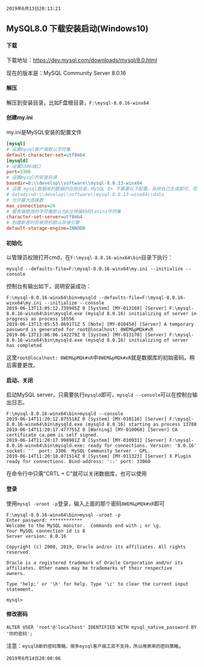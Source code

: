 `2019年6月13日20:13:21`

## MySQL8.0 下载安装启动(Windows10)

#### 下载

下载地址：https://dev.mysql.com/downloads/mysql/8.0.html

现在的版本是：MySQL Community Server 8.0.16

#### 解压

解压到安装目录，比如F盘根目录，`F:\mysql-8.0.16-winx64`

#### 创建my.ini

my.ini是MySQL安装的配置文件

``` ini
[mysql]
# 设置mysql客户端默认字符集
default-character-set=utf8mb4
[mysqld]
# 设置3306端口
port=3306
# 设置mysql的安装目录
basedir=D:\\develop\\software\\mysql-8.0.13-winx64
# 设置 mysql数据库的数据的存放目录，MySQL 8+ 不需要以下配置，系统自己生成即可，否则有可能报错
# datadir=D:\\develop\\software\\mysql-8.0.13-winx64\\data
# 允许最大连接数
max_connections=20
# 服务端使用的字符集默认为8比特编码的latin1字符集
character-set-server=utf8mb4
# 创建新表时将使用的默认存储引擎
default-storage-engine=INNODB
```

#### 初始化

以管理员权限打开cmd，在`F:\mysql-8.0.16-winx64\bin`目录下执行：

`mysqld --defaults-file=F:\mysql-8.0.16-winx64\my.ini --initialize --console`

控制台有输出如下，说明安装成功：

```dos
F:\mysql-8.0.16-winx64\bin>mysqld --defaults-file=F:\mysql-8.0.16-winx64\my.ini --initialize --console  
2019-06-13T13:05:12.739945Z 0 [System] [MY-013169] [Server] F:\mysql-8.0.16-winx64\bin\mysqld.exe (mysqld 8.0.16) initializing of server in progress as process 16556  
2019-06-13T13:05:53.869171Z 5 [Note] [MY-010454] [Server] A temporary password is generated for root@localhost: 8WEM&pMQk#xR  
2019-06-13T13:06:06.142279Z 0 [System] [MY-013170] [Server] F:\mysql-8.0.16-winx64\bin\mysqld.exe (mysqld 8.0.16) initializing of server has completed  
```

这里`root@localhost: 8WEM&pMQk#xR`中`8WEM&pMQk#xR`就是数据库的初始密码。稍后需要更改。

#### 启动、关闭

启动MySQL server，只需要执行`mysqld`即可，`mysqld --console`可以在控制台输出日志。

```dos
F:\mysql-8.0.16-winx64\bin>mysqld --console
2019-06-14T11:20:12.875518Z 0 [System] [MY-010116] [Server] F:\mysql-8.0.16-winx64\bin\mysqld.exe (mysqld 8.0.16) starting as process 13788
2019-06-14T11:20:17.477755Z 0 [Warning] [MY-010068] [Server] CA certificate ca.pem is self signed.
2019-06-14T11:20:17.998981Z 0 [System] [MY-010931] [Server] F:\mysql-8.0.16-winx64\bin\mysqld.exe: ready for connections. Version: '8.0.16'  socket: ''  port: 3306  MySQL Community Server - GPL.
2019-06-14T11:20:18.071514Z 0 [System] [MY-011323] [Server] X Plugin ready for connections. Bind-address: '::' port: 33060
```

在命令行中只需“CRTL + C”就可以关闭数据库，也可以使用


#### 登录

使用`mysql -uroot -p`登录，输入上面的那个密码`8WEM&pMQk#xR`即可

``` 
F:\mysql-8.0.16-winx64\bin>mysql -uroot -p
Enter password: ************
Welcome to the MySQL monitor.  Commands end with ; or \g.
Your MySQL connection id is 8
Server version: 8.0.16

Copyright (c) 2000, 2019, Oracle and/or its affiliates. All rights reserved.

Oracle is a registered trademark of Oracle Corporation and/or its
affiliates. Other names may be trademarks of their respective
owners.

Type 'help;' or '\h' for help. Type '\c' to clear the current input statement.

mysql>
```

#### 修改密码


`ALTER USER 'root'@'localhost' IDENTIFIED WITH mysql_native_password BY '你的密码';`

注意：`mysql8新的密码策略，很多mysql客户端工具不支持，所以用原来的密码策略`。

`2019年6月14日20:00:06`